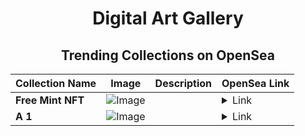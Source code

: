 <div align="center">

# Digital Art Gallery

## Trending Collections on OpenSea

| Collection Name                       | Image                                                                                     | Description                       | OpenSea Link                                                                                          |
|---------------------------------------|-------------------------------------------------------------------------------------------|-----------------------------------|--------------------------------------------------------------------------------------------------------|
| **Free Mint NFT** | ![Image](https://i.seadn.io/s/raw/files/f90f9ed29ba33b30262727a813f164e3.jpg?w=500&auto=format?w=200&auto=format) |  | <details><summary>Link</summary>[Free Mint NFT](https://opensea.io/collection/free-mint-nft-8)</details> |
| **A 1** | ![Image](https://i.seadn.io/s/raw/files/ec38c3e08cccffbfcfd294f518401911.jpg?w=500&auto=format?w=200&auto=format) |  | <details><summary>Link</summary>[A 1](https://opensea.io/collection/a-1-13)</details> |

</div>